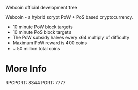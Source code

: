 
Webcoin official development tree

Webcoin - a hybrid scrypt PoW + PoS based cryptocurrency.

* 10 minute PoW block targets
* 10 minute PoS block targets
* The PoW subsidy halves every x64 multiply of difficulty
* Maximum PoW reward is 400 coins
* ~ 50 million total coins

More Info
===========================

RPCPORT: 8344
PORT: 7777